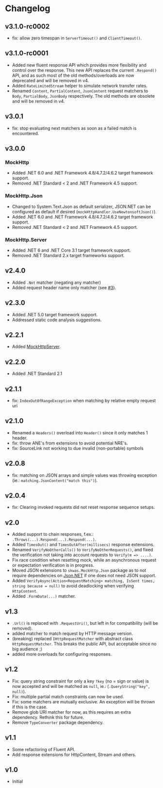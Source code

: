 # Changelog

## v3.1.0-rc0002

- fix: allow zero timespan in `ServerTimeout()` and `ClientTimeout()`.

## v3.1.0-rc0001

- Added new fluent response API which provides more flexibility and control over the response. This new API replaces the current `.Respond()` API, and as such most of the old methods/overloads are now deprecated and will be removed in v4.
- Added `RateLimitedStream` helper to simulate network transfer rates.
- Renamed `Content`, `PartialContent`, `JsonContent` request matchers to `Body`, `PartialBody`, `JsonBody` respectively. The old methods are obsolete and will be removed in v4.

## v3.0.1

- fix: stop evaluating next matchers as soon as a failed match is encountered.

## v3.0.0

### MockHttp

- Added .NET 6.0 and .NET Framework 4.8/4.7.2/4.6.2 target framework support.
- Removed .NET Standard < 2 and .NET Framework 4.5 support.

### MockHttp.Json

- Changed to System.Text.Json as default serializer, JSON.NET can be configured as default if desired (`mockHttpHandler.UseNewtonsoftJson()`).
- Added .NET 6.0 and .NET Framework 4.8/4.7.2/4.6.2 target framework support.
- Removed .NET Standard < 2 and .NET Framework 4.5 support.

### MockHttp.Server

- Added .NET 6 and .NET Core 3.1 target framework support.
- Removed .NET Standard 2.x target frameworks support.

## v2.4.0

- Added `.Not` matcher (negating any matcher)
- Added request header name only matcher (see [#3](https://github.com/skwasjer/MockHttp/pull/3)).

## v2.3.0

- Added .NET 5.0 target framework support.
- Addressed static code analysis suggestions.

## v2.2.1

- Added [MockHttpServer](https://github.com/skwasjer/MockHttp/wiki/Stubbing-an-API).

## v2.2.0

- Added .NET Standard 2.1

## v2.1.1

- fix: `IndexOutOfRangeException` when matching by relative empty request uri

## v2.1.0

- Renamed a `Headers()` overload into `Header()` since it only matches 1 header.
- fix: throw ANE's from extensions to avoid potential NRE's.
- fix: SourceLink not working to due invalid (non-portable) symbols

## v2.0.8

- fix: matching on JSON arrays and simple values was throwing exception (ie.: `matching.JsonContent("match this")`).

## v2.0.4

- fix: Clearing invoked requests did not reset response sequence setups.

## v2.0

- Added support to chain responses, f.ex.: `.Throws(...).Respond(...).Respond(...)`.
- Added `TimesOut()` and `TimesOutAfter(millisecs)` response extensions.
- Renamed `VerifyNoOtherCalls()` to `VerifyNoOtherRequests()`, and fixed the verification not taking into account requests to `Verify(m => ....)`.
- Fix race condition when resetting mock, while an asynchronous request or expectation verification is in progress.
- Moved JSON extensions to `skwas.MockHttp.Json` package as to not require dependencies on [Json.NET](https://www.newtonsoft.com/) if one does not need JSON support.
- Added `VerifyAsync(Action<RequestMatching> matching, IsSent times, string because = null)` to avoid deadlocking when verifying `HttpContent`.
- Added `.FormData(...)` matcher.

## v1.3

- `.Url()` is replaced with `.RequestUri()`, but left in for compatibility (will be removed).
- added matcher to match request by HTTP message version.
- (breaking) replaced `IHttpRequestMatcher` with abstract class `HttpRequestMatcher`. This breaks the public API, but acceptable since no big audience ;)
- added more overloads for configuring responses.

## v1.2

- Fix: query string constraint for only a key `?key` (no = sign or value) is now accepted and will be matched as `null`, ie.: (`.QueryString("key", null)`).
- Fix: multiple partial match constraints can now be used.
- Fix: some matchers are mutually exclusive. An exception will be thrown if this is the case.
- Remove glob URI matcher for now, as this requires an extra dependency. Rethink this for future.
- Remove `TypeConverter` package dependency.

## v1.1

- Some refactoring of Fluent API.
- Add response extensions for HttpContent, Stream and others.

## v1.0

- Initial

